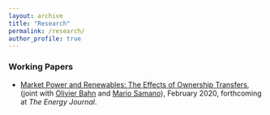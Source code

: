 ```yaml
---
layout: archive
title: "Research"
permalink: /research/
author_profile: true
---
```


### Working Papers

- [Market Power and Renewables: The Effects of Ownership Transfers](https://drive.google.com/file/d/1hH0Suht0rqXy_8A0dPS5eLhBzdhBlMqO/view?usp=sharing), (joint with [Olivier Bahn](http://neumann.hec.ca/pages/olivier.bahn/anglais/anglais.htm) and [Mario Samano](http://tintin.hec.ca/pages/mario.samano/)), February 2020, forthcoming at _The Energy Journal_.
